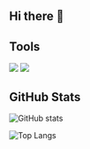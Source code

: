 ## Hi there 👋

<!--
**hdclans/hdclans** is a ✨ _special_ ✨ repository because its `README.md` (this file) appears on your GitHub profile.

Here are some ideas to get you started:

- 🔭 I’m currently working on ...
- 🌱 I’m currently learning ...
- 👯 I’m looking to collaborate on ...
- 🤔 I’m looking for help with ...
- 💬 Ask me about ...
- 📫 How to reach me: ...
- 😄 Pronouns: ...
- ⚡ Fun fact: ...
-->

## Tools

<img src="https://skillicons.dev/icons?i=html,css,js,php,python,c,cpp,matlab" />

<img src="https://skillicons.dev/icons?i=linux,docker,postgresql,mysql,github,git,figma,apache,debian,ubuntu,vscode,visualstudio,geogebra" />

## GitHub Stats

![GitHub stats](https://github-readme-stats.vercel.app/api?username=hdclans&show_icons=true&theme=dracula&hide_progress=true)

![Top Langs](https://github-readme-stats-one-bice.vercel.app/api/top-langs/?username=hdclans&hide_progress=true&langs_count=10&layout=compact&theme=dracula&role=OWNER,ORGANIZATION_MEMBER,COLLABORATOR)
